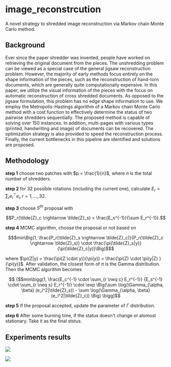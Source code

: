 # image_reconstrcution
A novel strategy to shredded image reconstruction via Markov chain Monte Carlo method.

## Background
Ever since the paper shredder was invented, people have worked on retrieving the original document from the pieces. The unshredding problem can be viewed as a special case of the general jigsaw reconstruction problem. However, the majority of early methods focus entirely on the shape information of the pieces, such as the reconstruction of hand-torn documents, which are generally quite computationally expensive. In this paper, we utilize the visual information of the pieces with the focus on automatic reconstruction of cross shredded documents. As opposed to the jigsaw formulation, this problem has no edge shape information to use. We employ the Metropolis-Hastings algorithm of a Markov chain Monte Carlo method with a cost function to effectively determine the status of two pairwise shredders sequentially. The proposed method is capable of solving over 150 instances. In addition, multi-pages with various types (printed, handwriting and image) of documents can be recovered. The optimization strategy is also provided to speed the reconstruction process.  Finally, the current bottlenecks in this pipeline are identified and solutions are proposed.

## Methodology
$\textbf{step 1}$ choose two patches with $p = \frac{1}{n}$, where $n$ is the total number of shredders.

$\textbf{step 2}$ for $32$ possible rotations (including the current one), calculate $E_r = \sum_r e_i^\top e_i, r = 1, \ldots, 32$.

$\textbf{step 3}$ choose $S^{th}$ proposal with 
```math
P_r(\tilde{Z}_c \rightarrow \tilde{Z}_s) = \frac{E_s^{-1}}{\sum E_r^{-1}}.
```
$\textbf{step 4}$ MCMC algorithm, choose the proposal or not based on
```math
$min\Big(1, \frac{P_r(\tilde{Z}_s \rightarrow \tilde{Z}_c)}{P_r(\tilde{Z}_c \rightarrow \tilde{Z}_s)} \cdot \frac{\pi(\tilde{Z}_s|y)}{\pi(\tilde{Z}_c|y)}\Big)$
```
where $\pi(Z|y) = \frac{\pi(Z \cdot y)}{\pi(y)} = \frac{\pi(Z) \cdot \pi(y|Z) } {\pi(y)}$.
After validation, the closest form of $\pi$ is the Gamma distribution. Then the MCMC algorithm becomes
```math
 {$$min\bigg(1, \frac{E_c^{-1} \cdot \sum_{r \neq c} E_r^{-1}} {E_s^{-1} \cdot \sum_{r \neq s} E_r^{-1}} \cdot \exp \Big(\sum \log(\Gamma_{\alpha, \beta} (e_i^2|\tilde{Z}_s)) - \sum \log(\Gamma_{\alpha, \beta} (e_i^2|\tilde{Z}_c)) \Big)  \bigg)
 ```
 
 $\textbf{step 5}$ If the proposal accepted, update the parameter of $\Gamma$ distribution.
 
 $\textbf{step 6}$ After some burning time, if the status doesn't change or alomost stationary. Take it as the final ststus.

## Experiments results
![](https://media.giphy.com/media/v1.Y2lkPTc5MGI3NjExOTZiMTU1Mjc3OWFiNjQxN2UxZDg3YjliYmNiNTNiMWRlOTdmMzg0NCZjdD1n/kU2Ji6KDfgz1BKVlxZ/giphy.gif)

![](https://media.giphy.com/media/v1.Y2lkPTc5MGI3NjExNGU5OTM0MTc0M2QwOTEyY2VhNDg3MzYwMzU2MjI1MDlkMjYzZGY0YyZjdD1n/ptziwa5F4a99jt4pe3/giphy.gif)
